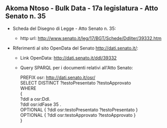 ## Akoma Ntoso - Bulk Data - 17a legislatura - Atto Senato n. 35 ##

* Scheda del Disegno di Legge - Atto Senato n. 35:
	* http url: http://www.senato.it/leg/17/BGT/Schede/Ddliter/39332.htm

* Riferimenti al sito OpenData del Senato http://dati.senato.it/:
	* Link OpenData: http://dati.senato.it/ddl/39332
	* Query SPARQL per i documenti relativi all'Atto Senato:

        PREFIX osr: <http://dati.senato.it/osr/>  
		SELECT DISTINCT ?testoPresentato ?testoApprovato  
		WHERE  
		{  
		    ?ddl a osr:Ddl.  
		    ?ddl osr:idFase 35 .  
		    OPTIONAL { ?ddl osr:testoPresentato ?testoPresentato }  
		    OPTIONAL { ?ddl osr:testoApprovato ?testoApprovato }  
		}
		